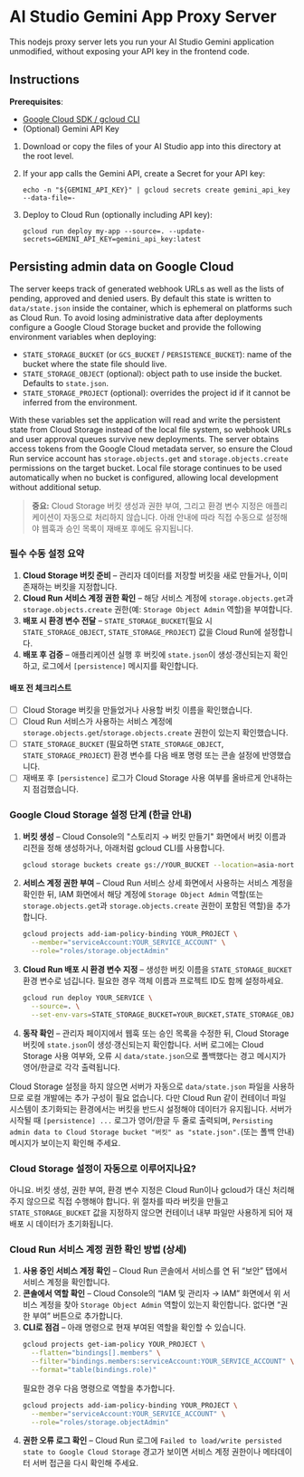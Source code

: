 # AI Studio Gemini App Proxy Server

This nodejs proxy server lets you run your AI Studio Gemini application unmodified, without exposing your API key in the frontend code.


## Instructions

**Prerequisites**:
- [Google Cloud SDK / gcloud CLI](https://cloud.google.com/sdk/docs/install)
- (Optional) Gemini API Key

1. Download or copy the files of your AI Studio app into this directory at the root level.
2. If your app calls the Gemini API, create a Secret for your API key:
     ```
     echo -n "${GEMINI_API_KEY}" | gcloud secrets create gemini_api_key --data-file=-
     ```

3.  Deploy to Cloud Run (optionally including API key):
    ```
    gcloud run deploy my-app --source=. --update-secrets=GEMINI_API_KEY=gemini_api_key:latest
    ```

## Persisting admin data on Google Cloud

The server keeps track of generated webhook URLs as well as the lists of pending, approved and denied users. By default this
state is written to `data/state.json` inside the container, which is ephemeral on platforms such as Cloud Run. To avoid losing
administrative data after deployments configure a Google Cloud Storage bucket and provide the following environment variables
when deploying:

- `STATE_STORAGE_BUCKET` (or `GCS_BUCKET` / `PERSISTENCE_BUCKET`): name of the bucket where the state file should live.
- `STATE_STORAGE_OBJECT` (optional): object path to use inside the bucket. Defaults to `state.json`.
- `STATE_STORAGE_PROJECT` (optional): overrides the project id if it cannot be inferred from the environment.

With these variables set the application will read and write the persistent state from Cloud Storage instead of the local file
system, so webhook URLs and user approval queues survive new deployments. The server obtains access tokens from the Google
Cloud metadata server, so ensure the Cloud Run service account has `storage.objects.get` and `storage.objects.create`
permissions on the target bucket. Local file storage continues to be used automatically when no bucket is configured, allowing
local development without additional setup.

> **중요:** Cloud Storage 버킷 생성과 권한 부여, 그리고 환경 변수 지정은 애플리케이션이 자동으로 처리하지 않습니다. 아래 안내에 따라 직접 수동으로 설정해야 웹훅과 승인 목록이 재배포 후에도 유지됩니다.

### 필수 수동 설정 요약

1. **Cloud Storage 버킷 준비** – 관리자 데이터를 저장할 버킷을 새로 만들거나, 이미 존재하는 버킷을 지정합니다.
2. **Cloud Run 서비스 계정 권한 확인** – 해당 서비스 계정에 `storage.objects.get`과 `storage.objects.create` 권한(예: `Storage Object Admin` 역할)을 부여합니다.
3. **배포 시 환경 변수 전달** – `STATE_STORAGE_BUCKET`(필요 시 `STATE_STORAGE_OBJECT`, `STATE_STORAGE_PROJECT`) 값을 Cloud Run에 설정합니다.
4. **배포 후 검증** – 애플리케이션 실행 후 버킷에 `state.json`이 생성·갱신되는지 확인하고, 로그에서 `[persistence]` 메시지를 확인합니다.

#### 배포 전 체크리스트

- [ ] Cloud Storage 버킷을 만들었거나 사용할 버킷 이름을 확인했습니다.
- [ ] Cloud Run 서비스가 사용하는 서비스 계정에 `storage.objects.get`/`storage.objects.create` 권한이 있는지 확인했습니다.
- [ ] `STATE_STORAGE_BUCKET` (필요하면 `STATE_STORAGE_OBJECT`, `STATE_STORAGE_PROJECT`) 환경 변수를 다음 배포 명령 또는 콘솔 설정에 반영했습니다.
- [ ] 재배포 후 `[persistence]` 로그가 Cloud Storage 사용 여부를 올바르게 안내하는지 점검했습니다.

### Google Cloud Storage 설정 단계 (한글 안내)

1. **버킷 생성** – Cloud Console의 "스토리지 → 버킷 만들기" 화면에서 버킷 이름과 리전을 정해 생성하거나, 아래처럼 gcloud CLI를 사용합니다.
   ```bash
   gcloud storage buckets create gs://YOUR_BUCKET --location=asia-northeast3
   ```
2. **서비스 계정 권한 부여** – Cloud Run 서비스 상세 화면에서 사용하는 서비스 계정을 확인한 뒤, IAM 화면에서 해당 계정에 `Storage Object Admin` 역할(또는 `storage.objects.get`과 `storage.objects.create` 권한이 포함된 역할)을 추가합니다.
   ```bash
   gcloud projects add-iam-policy-binding YOUR_PROJECT \
     --member="serviceAccount:YOUR_SERVICE_ACCOUNT" \
     --role="roles/storage.objectAdmin"
   ```
3. **Cloud Run 배포 시 환경 변수 지정** – 생성한 버킷 이름을 `STATE_STORAGE_BUCKET` 환경 변수로 넘깁니다. 필요한 경우 객체 이름과 프로젝트 ID도 함께 설정하세요.
   ```bash
   gcloud run deploy YOUR_SERVICE \
     --source=. \
     --set-env-vars=STATE_STORAGE_BUCKET=YOUR_BUCKET,STATE_STORAGE_OBJECT=state.json
   ```
4. **동작 확인** – 관리자 페이지에서 웹훅 또는 승인 목록을 수정한 뒤, Cloud Storage 버킷에 `state.json`이 생성·갱신되는지 확인합니다. 서버 로그에는 Cloud Storage 사용 여부와, 오류 시 `data/state.json`으로 폴백했다는 경고 메시지가 영어/한글로 각각 출력됩니다.

Cloud Storage 설정을 하지 않으면 서버가 자동으로 `data/state.json` 파일을 사용하므로 로컬 개발에는 추가 구성이 필요 없습니다. 다만 Cloud Run 같이 컨테이너 파일 시스템이 초기화되는 환경에서는 버킷을 반드시 설정해야 데이터가 유지됩니다. 서버가 시작될 때 `[persistence] ...` 로그가 영어/한글 두 줄로 출력되며, `Persisting admin data to Cloud Storage bucket "버킷" as "state.json".`(또는 폴백 안내) 메시지가 보이는지 확인해 주세요.

### Cloud Storage 설정이 자동으로 이루어지나요?

아니요. 버킷 생성, 권한 부여, 환경 변수 지정은 Cloud Run이나 gcloud가 대신 처리해 주지 않으므로 직접 수행해야 합니다. 위 절차를 따라 버킷을 만들고 `STATE_STORAGE_BUCKET` 값을 지정하지 않으면 컨테이너 내부 파일만 사용하게 되어 재배포 시 데이터가 초기화됩니다.

### Cloud Run 서비스 계정 권한 확인 방법 (상세)

1. **사용 중인 서비스 계정 확인** – Cloud Run 콘솔에서 서비스를 연 뒤 “보안” 탭에서 서비스 계정을 확인합니다.
2. **콘솔에서 역할 확인** – Cloud Console의 “IAM 및 관리자 → IAM” 화면에서 위 서비스 계정을 찾아 `Storage Object Admin` 역할이 있는지 확인합니다. 없다면 “권한 부여” 버튼으로 추가합니다.
3. **CLI로 점검** – 아래 명령으로 현재 부여된 역할을 확인할 수 있습니다.
   ```bash
   gcloud projects get-iam-policy YOUR_PROJECT \
     --flatten="bindings[].members" \
     --filter="bindings.members:serviceAccount:YOUR_SERVICE_ACCOUNT" \
     --format="table(bindings.role)"
   ```
   필요한 경우 다음 명령으로 역할을 추가합니다.
   ```bash
   gcloud projects add-iam-policy-binding YOUR_PROJECT \
     --member="serviceAccount:YOUR_SERVICE_ACCOUNT" \
     --role="roles/storage.objectAdmin"
   ```
4. **권한 오류 로그 확인** – Cloud Run 로그에 `Failed to load/write persisted state to Google Cloud Storage` 경고가 보이면 서비스 계정 권한이나 메타데이터 서버 접근을 다시 확인해 주세요.
